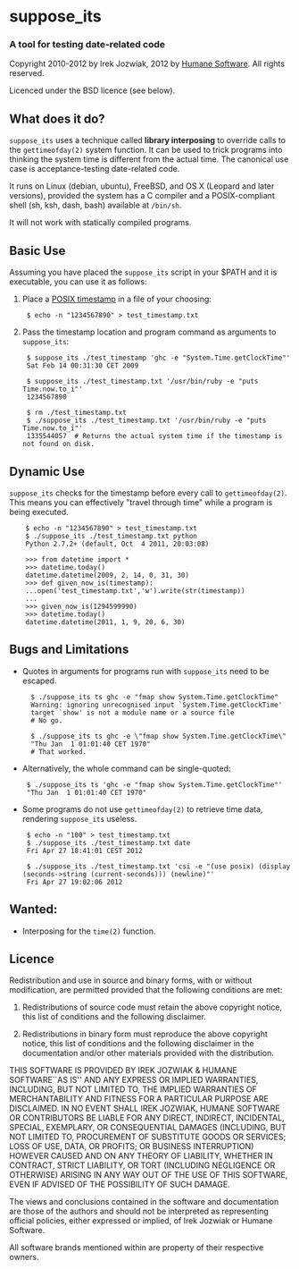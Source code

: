 suppose_its
===============
### A tool for testing date-related code ###

Copyright 2010-2012 by Irek Jozwiak, 2012 by [Humane Software](http://humane-software.com). All rights reserved.

Licenced under the BSD licence (see below).


What does it do?
-------------------

`suppose_its` uses a technique called **library interposing** to override calls to the `gettimeofday(2)` system function. It can be used to trick programs into thinking the system time is different from the actual time. The canonical use case is acceptance-testing date-related code. 

It runs on Linux (debian, ubuntu), FreeBSD, and OS X (Leopard and later versions), provided the system has a C compiler and a POSIX-compliant shell (sh, ksh, dash, bash) available at `/bin/sh`.

It will not work with statically compiled programs.


Basic Use
---------------

 Assuming you have placed the `suppose_its` script in your $PATH and it is executable, you can use it as follows:

1. Place a [POSIX timestamp](https://en.wikipedia.org/wiki/Unix_time) in a file of your choosing:
        
        $ echo -n "1234567890" > test_timestamp.txt

2. Pass the timestamp location and program command as arguments to `suppose_its`:
        
        $ suppose_its ./test_timestamp 'ghc -e "System.Time.getClockTime"'
        Sat Feb 14 00:31:30 CET 2009
        
        $ suppose_its ./test_timestamp.txt '/usr/bin/ruby -e "puts Time.now.to_i"'
        1234567890
        
        $ rm ./test_timestamp.txt
        $ ./suppose_its ./test_timestamp.txt '/usr/bin/ruby -e "puts Time.now.to_i"'
        1335544057  # Returns the actual system time if the timestamp is not found on disk.


Dynamic Use
---------------

`suppose_its` checks for the timestamp before every call to `gettimeofday(2)`. This means you can effectively "travel through time" while a program is being executed. 

        $ echo -n "1234567890" > test_timestamp.txt
        $ ./suppose_its ./test_timestamp.txt python
        Python 2.7.2+ (default, Oct  4 2011, 20:03:08) 
        
        >>> from datetime import *
        >>> datetime.today()
        datetime.datetime(2009, 2, 14, 0, 31, 30)
        >>> def given_now_is(timestamp):
        ...open('test_timestamp.txt','w').write(str(timestamp))
        ... 
        >>> given_now_is(1294599990)
        >>> datetime.today()
        datetime.datetime(2011, 1, 9, 20, 6, 30)


Bugs and Limitations
--------------------

 * Quotes in arguments for programs run with `suppose_its` need to be escaped. 
   
         $ ./suppose_its ts ghc -e "fmap show System.Time.getClockTime"
         Warning: ignoring unrecognised input `System.Time.getClockTime'
         target `show' is not a module name or a source file
         # No go. 
         
         $ ./suppose_its ts ghc -e \"fmap show System.Time.getClockTime\"
         "Thu Jan  1 01:01:40 CET 1970"
         # That worked.
        
 * Alternatively, the whole command can be single-quoted:
        
        $ ./suppose_its ts 'ghc -e "fmap show System.Time.getClockTime"'
        "Thu Jan  1 01:01:40 CET 1970"

 * Some programs do not use `gettimeofday(2)` to retrieve time data, rendering `suppose_its` useless.

        $ echo -n "100" > test_timestamp.txt
        $ ./suppose_its ./test_timestamp.txt date
        Fri Apr 27 18:41:01 CEST 2012
     
        $ ./suppose_its ./test_timestamp.txt 'csi -e "(use posix) (display (seconds->string (current-seconds))) (newline)"'
        Fri Apr 27 19:02:06 2012


Wanted:
---------------

 * Interposing for the `time(2)` function.


Licence
---------------

Redistribution and use in source and binary forms, with or without modification, are
permitted provided that the following conditions are met:

   1. Redistributions of source code must retain the above copyright notice, this list of
      conditions and the following disclaimer.

   2. Redistributions in binary form must reproduce the above copyright notice, this list
      of conditions and the following disclaimer in the documentation and/or other materials
      provided with the distribution.

THIS SOFTWARE IS PROVIDED BY IREK JOZWIAK & HUMANE SOFTWARE``AS IS'' AND ANY EXPRESS OR IMPLIED
WARRANTIES, INCLUDING, BUT NOT LIMITED TO, THE IMPLIED WARRANTIES OF MERCHANTABILITY AND
FITNESS FOR A PARTICULAR PURPOSE ARE DISCLAIMED. IN NO EVENT SHALL IREK JOZWIAK, HUMANE SOFTWARE OR
CONTRIBUTORS BE LIABLE FOR ANY DIRECT, INDIRECT, INCIDENTAL, SPECIAL, EXEMPLARY, OR
CONSEQUENTIAL DAMAGES (INCLUDING, BUT NOT LIMITED TO, PROCUREMENT OF SUBSTITUTE GOODS OR
SERVICES; LOSS OF USE, DATA, OR PROFITS; OR BUSINESS INTERRUPTION) HOWEVER CAUSED AND ON
ANY THEORY OF LIABILITY, WHETHER IN CONTRACT, STRICT LIABILITY, OR TORT (INCLUDING
NEGLIGENCE OR OTHERWISE) ARISING IN ANY WAY OUT OF THE USE OF THIS SOFTWARE, EVEN IF
ADVISED OF THE POSSIBILITY OF SUCH DAMAGE.

The views and conclusions contained in the software and documentation are those of the
authors and should not be interpreted as representing official policies, either expressed
or implied, of Irek Jozwiak or Humane Software.

All software brands mentioned within are property of their respective owners.
